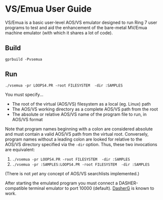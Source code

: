 # VS/Emua User Guide
VS/Emua is a basic user-level AOS/VS emulator designed to run Ring 7 user programs to test and aid the enhancement
of the bare-metal MV/Emua machine emulator (with which it shares a lot of code).

## Build
`gprbuild -Pvsemua`

## Run

`./vsemua -pr LOOPS4.PR -root FILESYSTEM  -dir :SAMPLES`

You must specify...
* The root of the virtual (AOS/VS) filesystem as a local (eg. Linux) path
* The AOS/VS working directory as a complete AOS/VS path from the root
* The absolute or relative AOS/VS name of the program file to run, in AOS/VS format

Note that program names beginning with a colon are considered absolute and must contain a valid AOS/VS path from the 
virtual root.  Conversely, program names without a leading colon are looked for relative to the AOS/VS directory specified via the `-dir` option.  Thus, these two invocations are equivalent:

1. `./vsemua -pr LOOPS4.PR -root FILESYSTEM  -dir :SAMPLES`
2. `./vsemua -pr :SAMPLES:LOOPS4.PR -root FILESYSTEM  -dir :SAMPLES`

(There is not *yet* any concept of AOS/VS searchlists implemented.)

After starting the emulated program you must connect a DASHER-compatible terminal emulator to port 10000 (default).
[DasherG](https://github.com/SMerrony/DasherG) is known to work.
